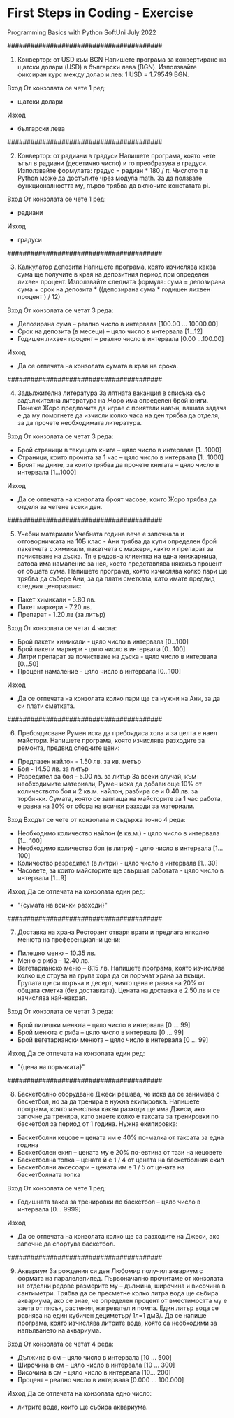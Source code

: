 # First Steps in Coding - Exercise
Programming Basics with Python SoftUni July 2022

########################################

01. Конвертор: от USD към BGN
Напишете програма за конвертиране на щатски долари (USD) в български лева (BGN). Използвайте фиксиран курс между долар и лев: 1 USD = 1.79549 BGN.

Вход
От конзолата се чете 1 ред:
- щатски долари

Изход
- български лева

########################################

02. Конвертор: от радиани в градуси
Напишете програма, която чете ъгъл в радиани (десетично число) и го преобразува в градуси. Използвайте формулата: градус = радиан * 180 / π. Числото π в Python може да достъпите чрез модула math. За да ползвате функционалността му, първо трябва да включите констатата pi.

Вход
От конзолата се чете 1 ред:
- радиани

Изход
- градуси

########################################

03. Калкулатор депозити
Напишете програма, която изчислява каква сума ще получите в края на депозитния период при определен лихвен процент. Използвайте следната формула: 
сума = депозирана сума  + срок на депозита * ((депозирана сума * годишен лихвен процент ) / 12)

Вход
От конзолата се четат 3 реда:
-	Депозирана сума – реално число в интервала [100.00 … 10000.00]
-	Срок на депозита (в месеци) – цяло число в интервала [1…12]
-	Годишен лихвен процент – реално число в интервала [0.00 …100.00]

Изход
- Да се отпечата на конзолата сумата в края на срока.

########################################

04. Задължителна литература
За лятната ваканция в списъка със задължителна литература на Жоро има определен брой книги. Понеже Жоро предпочита да играе с приятели навън, вашата задача е да му помогнете да изчисли колко часа на ден трябва да отделя, за да прочете необходимата литература.

Вход
От конзолата се четат 3 реда:
-	Брой страници в текущата книга – цяло число в интервала [1…1000]
-	Страници, които прочита за 1 час – цяло число в интервала [1…1000]
-	Броят на дните, за които трябва да прочете книгата – цяло число в интервала [1…1000]

Изход
- Да се отпечата на конзолата броят часове, които Жоро трябва да отделя за четене всеки ден.

########################################

05. Учебни материали
Учебната година вече е започнала и отговорничката на 10Б клас - Ани трябва да купи определен брой пакетчета с химикали, пакетчета с маркери, както и препарат за почистване на дъска. Тя е редовна клиентка на една книжарница, затова има намаление за нея, което представлява някакъв процент от общата сума. Напишете програма, която изчислява колко пари ще трябва да събере Ани, за да плати сметката, като имате предвид следния ценоразпис: 
-	Пакет химикали - 5.80 лв. 
-	Пакет маркери - 7.20 лв. 
-	Препарат - 1.20 лв (за литър)

Вход
От конзолата се четат 4 числа:
- Брой пакети химикали - цяло число в интервала [0...100]
-	Брой пакети маркери - цяло число в интервала [0...100]
-	Литри препарат за почистване на дъска - цяло число в интервала [0…50]
-	Процент намаление - цяло число в интервала [0...100]

Изход
- Да се отпечата на конзолата колко пари ще са нужни на Ани, за да си плати сметката.

########################################

06. Пребоядисване
Румен иска да пребоядиса хола и за целта е наел майстори. Напишете програма, която изчислява разходите за ремонта, предвид следните цени:
-	Предпазен найлон - 1.50 лв. за кв. метър
-	Боя - 14.50 лв. за литър
-	Разредител за боя - 5.00 лв. за литър
За всеки случай, към необходимите материали, Румен иска да добави още 10% от количеството боя и 2 кв.м. найлон, разбира се и 0.40 лв. за торбички. Сумата, която се заплаща на майсторите за 1 час работа, е равна на 30% от сбора на всички разходи за материали.

Вход
Входът се чете от конзолата и съдържа точно 4 реда:
-	Необходимо количество найлон (в кв.м.) - цяло число в интервала [1... 100]
-	Необходимо количество боя (в литри) - цяло число в интервала [1…100]
-	Количество разредител (в литри) - цяло число в интервала [1…30]
-	Часовете, за които майсторите ще свършат работата - цяло число в интервала [1…9]

Изход
Да се отпечата на конзолата един ред:
-	"{сумата на всички разходи}"

########################################

07. Доставка на храна
Ресторант отваря врати и предлага няколко менюта на преференциални цени: 
-	Пилешко меню –  10.35 лв. 
-	Меню с риба – 12.40 лв. 
-	Вегетарианско меню  – 8.15 лв. 
Напишете програма, която изчислява колко ще струва на група хора да си поръчат храна за вкъщи.
Групата ще си поръча и десерт, чиято цена е равна на 20% от общата сметка (без доставката). 
Цената на доставка е 2.50 лв и се начислява най-накрая.  

Вход
От конзолата се четат 3 реда:
-	Брой пилешки менюта – цяло число в интервала [0 … 99]
-	Брой менюта с риба – цяло число в интервала [0 … 99]
-	Брой вегетариански менюта – цяло число в интервала [0 … 99]

Изход
Да се отпечата на конзолата един ред:  
- "{цена на поръчката}"

########################################

08. Баскетболно оборудване
Джеси решава, че иска да се занимава с баскетбол, но за да тренира е нужна екипировка. Напишете програма, която изчислява какви разходи ще има Джеси, ако започне да тренира, като знаете колко е таксата за тренировки по баскетбол за период от 1 година. Нужна екипировка: 
-	Баскетболни кецове – цената им е 40% по-малка от таксата за една година
-	Баскетболен екип – цената му е 20% по-евтина от тази на кецовете
-	Баскетболна топка – цената ѝ е 1 / 4 от цената на баскетболния екип
-	Баскетболни аксесоари – цената им е 1 / 5 от цената на баскетболната топка

Вход
От конзолата се четe 1 ред:
-	Годишната такса за тренировки по баскетбол – цяло число в интервала [0… 9999]

Изход
- Да се отпечата на конзолата колко ще са разходите на Джеси, ако започне да спортува баскетбол.

########################################

09. Аквариум
За рождения си ден Любомир получил аквариум с формата на паралелепипед. Първоначално прочитаме от конзолата на отделни редове размерите му – дължина, широчина и височина в сантиметри. Трябва да се пресметне колко литра вода ще събира аквариума, ако се знае, че определен процент от вместимостта му е заета от пясък, растения, нагревател и помпа. 
Един литър вода се равнява на един кубичен дециметър/ 1л=1 дм3/. 
Да се напише програма, която изчислява литрите вода, която са необходими за напълването на аквариума.

Вход
От конзолата се четат 4 реда:
-	Дължина в см – цяло число в интервала [10 … 500]
-	Широчина в см – цяло число в интервала [10 … 300]
-	Височина в см – цяло число в интервала [10… 200]
-	Процент  – реално число в интервала [0.000 … 100.000]

Изход
Да се отпечата на конзолата едно число:
-	литрите вода, които ще  събира аквариума.



